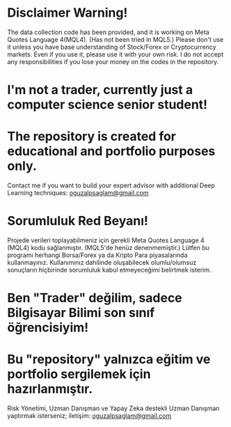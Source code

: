 # Disclaimer Warning!
The data collection code has been provided, and it is working on Meta Quotes Language 4(MQL4). (Has not been tried in MQL5.)
Please don't use it unless you have base understanding of Stock/Forex or Cryptocurrency markets. Even if you use it, please use it with your own risk. 
I do not accept any responsibilities if you lose your money on the codes in the repository. 

# I'm not a trader, currently just a computer science senior student!
# The repository is created for educational and portfolio purposes only.

Contact me if you want to build your expert advisor with additional Deep Learning techniques: oguzalpsaglam@gmail.com

# Sorumluluk Red Beyanı!
Projede verileri toplayabilmeniz için gerekli Meta Quotes Language 4 (MQL4) kodu sağlanmıştır. (MQL5'de henüz denenmemiştir.)
Lütfen bu programı herhangi Borsa/Forex ya da Kripto Para piyasalarında kullanmayınız. Kullanımınız dahilinde oluşabilecek olumlu/olumsuz sonuçların hiçbirinde sorumluluk kabul etmeyeceğimi belirtmek isterim.

# Ben "Trader" değilim, sadece Bilgisayar Bilimi son sınıf öğrencisiyim!
# Bu "repository" yalnızca eğitim ve portfolio sergilemek için hazırlanmıştır.

Risk Yönetimi, Uzman Danışman ve Yapay Zeka destekli Uzman Danışman yaptırmak isterseniz; iletişim: oguzalpsaglam@gmail.com
